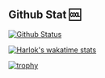 ## Github Stat 🆒
[![Github Status](https://github-readme-stats.vercel.app/api?username=gamekittituh&count_private=true&theme=synthwave&show_icons=true)](https://github.com/gamekittituh)

[![Harlok's wakatime stats](https://github-readme-stats.vercel.app/api/wakatime?username=gamekittituh)](https://github.com/anuraghazra/github-readme-stats)

[![trophy](https://github-profile-trophy.vercel.app/?username=gamekittituh)](https://github.com/ryo-ma/github-profile-trophy)
